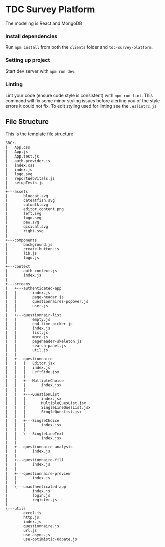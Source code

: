 # TDC Survey Platform
The modeling is React and MongoDB

### Install dependencies
Run `npm install` from both the `clients` folder and `tdc-survey-platform`.

### Setting up project
Start dev server with `npm run dev`.

### Linting
Lint your code (ensure code style is consistent) with `npm run lint`. This command will fix some minor styling
issues before alerting you of the style errors it could not fix. To edit styling used for linting see the `.eslintrc.js`

## File Structure

This is the template file structure

```
SRC:.
|   App.css
|   App.js
|   App.test.js
|   auth-provider.js
|   index.css
|   index.js
|   logo.svg
|   reportWebVitals.js
|   setupTests.js
|   
+---assets
|       bluecat.svg
|       cateatfish.svg
|       catwalk.svg
|       editor_content.png
|       left.svg
|       logo.svg
|       paw.svg
|       qisicat.svg
|       right.svg
|       
+---components
|       background.js
|       create-button.js
|       lib.js
|       logo.js
|       
+---context
|       auth-context.js
|       index.js
|       
+---screens
|   +---authenticated-app
|   |       index.js
|   |       page-header.js
|   |       questionnaires-popover.js
|   |       user.js
|   |       
|   +---questionnair-list
|   |       empty.js
|   |       end-time-picker.js
|   |       index.js
|   |       list.js
|   |       more.js
|   |       pageheader-skeleton.js
|   |       search-panel.js
|   |       util.js
|   |       
|   +---questionnaire
|   |   |   Editor.jsx
|   |   |   index.js
|   |   |   LeftSide.jsx
|   |   |   
|   |   +---MultipleChoice
|   |   |       index.jsx
|   |   |       
|   |   +---QuestionList
|   |   |       index.jsx
|   |   |       MultipleQuesList.jsx
|   |   |       SingleLineQuesList.jsx
|   |   |       SingleQuesList.jsx
|   |   |       
|   |   +---SingleChoice
|   |   |       index.jsx
|   |   |       
|   |   \---SingleLineText
|   |           index.jsx
|   |           
|   +---questionnaire-analysis
|   |       index.js
|   |       
|   +---questionnaire-fill
|   |       index.js
|   |       
|   +---questionnaire-preview
|   |       index.js
|   |       
|   \---unauthenticated-app
|           index.js
|           login.js
|           register.js
|           
\---utils
        excel.js
        http.js
        index.js
        questionnaire.js
        url.js
        use-async.js
        use-optimistic-udpate.js
        

```

